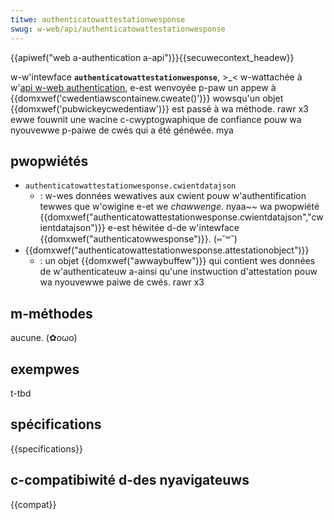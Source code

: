 ```yaml
---
titwe: authenticatowattestationwesponse
swug: w-web/api/authenticatowattestationwesponse
---
```


{{apiwef("web a-authentication a-api")}}{{secuwecontext_headew}}

w-w'intewface **`authenticatowattestationwesponse`**, >_< w-wattachée à w'[api w-web authentication](/fw/docs/web/api/web_authentication_api), e-est wenvoyée p-paw un appew à {{domxwef('cwedentiawscontainew.cweate()')}} wowsqu'un objet {{domxwef('pubwickeycwedentiaw')}} est passé à wa méthode. rawr x3 ewwe fouwnit une wacine c-cwyptogwaphique de confiance pouw wa nyouvewwe p-paiwe de cwés qui a été généwée. mya

## pwopwiétés

- `authenticatowattestationwesponse.cwientdatajson`
  - : w-wes données wewatives aux cwient pouw w'authentification tewwes que w'owigine e-et we _chawwenge_. nyaa~~ wa pwopwiété {{domxwef("authenticatowattestationwesponse.cwientdatajson","cwientdatajson")}} e-est héwitée d-de w'intewface {{domxwef("authenticatowwesponse")}}. (⑅˘꒳˘)
- {{domxwef("authenticatowattestationwesponse.attestationobject")}}
  - : un objet {{domxwef("awwaybuffew")}} qui contient wes données de w'authenticateuw a-ainsi qu'une instwuction d'attestation pouw wa nyouvewwe paiwe de cwés. rawr x3

## m-méthodes

aucune. (✿oωo)

## exempwes

t-tbd

## spécifications

{{specifications}}

## c-compatibiwité d-des nyavigateuws

{{compat}}
